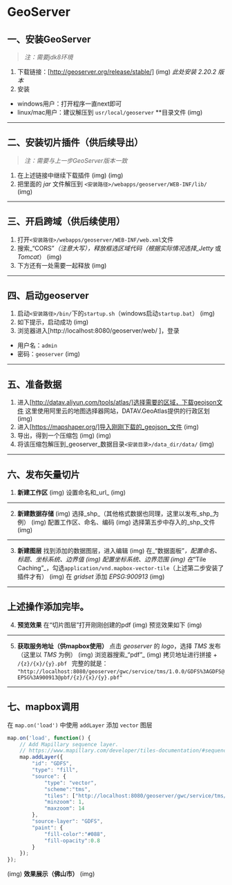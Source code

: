 # GeoServer
## 一、安装GeoServer
>_注：需要jdk8环境_
1. 下载链接：[http://geoserver.org/release/stable/]
(img)
_此处安装 2.20.2 版本_
2. 安装
- windows用户：打开程序一直next即可
- linux/mac用户：建议解压到 `usr/local/geoserver`
**目录文件
(img)
----
## 二、安装切片插件（供后续导出）
>_注：需要与上一步GeoServer版本一致_
1. 在上述链接中继续下载插件
(img)
(img)
2. 把里面的 _jar_ 文件解压到 `<安装路径>/webapps/geoserver/WEB-INF/lib/ `
(img)
----
## 三、开启跨域（供后续使用）
1. 打开`<安装路径>/webapps/geoserver/WEB-INF/web.xml`文件
2. 搜索_“CORS”_（注意大写），释放框选区域代码（根据实际情况选择_Jetty_ 或 _Tomcat_）
(img)
3. 下方还有一处需要一起释放
(img)
----
## 四、启动geoserver
1. 启动`<安装路径>/bin/`下的`startup.sh`（windows启动`startup.bat`）
(img)
2. 如下提示，启动成功
(img)
3. 浏览器进入[http://localhost:8080/geoserver/web/ ]，登录
- 用户名：`admin`
- 密码：`geoserver`
(img)
----
## 五、准备数据
1. 进入[http://datav.aliyun.com/tools/atlas/]选择需要的区域，下载geojson文件
这里使用阿里云的地图选择器网站，DATAV.GeoAtlas提供的行政区划
(img)
2. 进入[https://mapshaper.org/]导入刚刚下载的_geojson_文件
(img)
3. 导出，得到一个压缩包
(img)
(img)
4. 将该压缩包解压到_geoserver_数据目录`<安装目录>/data_dir/data/`
(img)
----
## 六、发布矢量切片
1. **新建工作区**
(img)
设置命名和_url_
(img)
----
2. **新建数据存储**
(img)
选择_shp_（其他格式数据也同理，这里以发布_shp_为例）
(img)
配置工作区、命名、编码
(img)
选择第五步中存入的_shp_文件
(img)
----
3. **新建图层**
找到添加的数据图层，进入编辑
(img)
在_“数据面板”_，配置命名、标题、坐标系统、边界值
(img)
配置坐标系统、边界范围
(img)
在_“Tile Caching”_，勾选`application/vnd.mapbox-vector-tile`（上述第二步安装了插件才有）
(img)
在 _gridset_ 添加 _EPSG:900913_
(img)
----
**上述操作添加完毕。**
----
4. **预览效果**
在“切片图层”打开刚刚创建的pdf
(img)
预览效果如下
(img)
----
5. **获取服务地址（供mapbox使用）**
点击 _geoserver_ 的 _logo_，选择 _TMS_ 发布
（这里以 _TMS_ 为例）
(img)
浏览器搜索_“pdf”_
(img)
拷贝地址进行拼接 + `/{z}/{x}/{y}.pbf `
完整的就是：
`"http://localhost:8080/geoserver/gwc/service/tms/1.0.0/GDFS%3AGDFS@EPSG%3A900913@pbf/{z}/{x}/{y}.pbf"`

----
## 七、mapbox调用
在 `map.on('load')` 中使用 `addLayer` 添加 `vector` 图层
```typescript
map.on('load', function() {
    // Add Mapillary sequence layer.
    // https://www.mapillary.com/developer/tiles-documentation/#sequence-layer
    map.addLayer({
        "id": "GDFS",
        "type": "fill",
        "source": {
            "type": "vector",
            "scheme":"tms",
            "tiles": ["http://localhost:8080/geoserver/gwc/service/tms/1.0.0/GDFS%3AGDFS@EPSG%3A900913@pbf/{z}/{x}/{y}.pbf"],
            "minzoom": 1,
            "maxzoom": 14
        },
        "source-layer": "GDFS",
        "paint": {
            "fill-color":"#088",
            "fill-opacity":0.8
        }
    });
});
```
(img)
**效果展示（佛山市）**
(img)